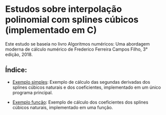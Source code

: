 # Estudos sobre interpolação polinomial com splines cúbicos (implementado em C)

Este estudo se baseia no livro Algoritmos numéricos: Uma abordagem moderna de cálculo numérico de Frederico Ferreira Campos Filho, 3° edição, 2018.

## Índice:

* [Exemplo simples](https://github.com/Dirack/Estudos/tree/master/C/spline_cubic/exemplo_simples): Exemplo de cálculo das segundas derivadas dos splines cúbicos naturais
e dos coeficientes, implementado em um único programa principal.

* [Exemplo função](https://github.com/Dirack/Estudos/tree/master/C/spline_cubic/funcao): Exemplo de cálculo dos coeficientes dos splines cúbicos naturais,
implementado em uma função.
